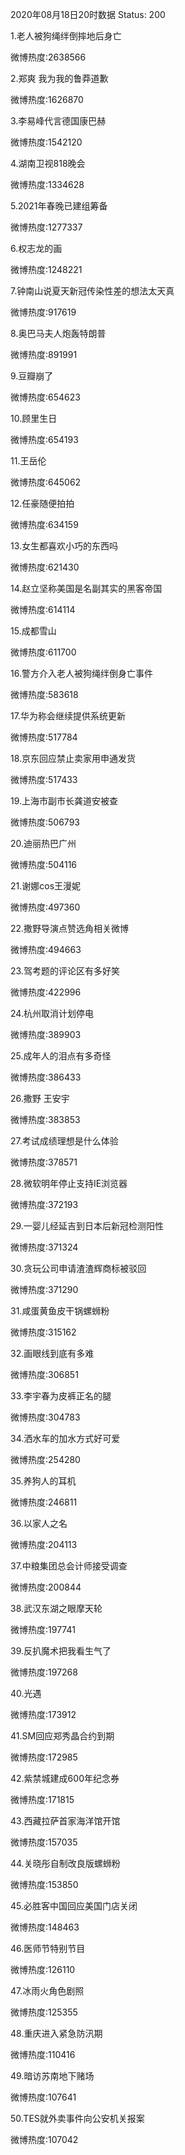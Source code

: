 2020年08月18日20时数据
Status: 200

1.老人被狗绳绊倒摔地后身亡

微博热度:2638566

2.郑爽 我为我的鲁莽道歉

微博热度:1626870

3.李易峰代言德国康巴赫

微博热度:1542120

4.湖南卫视818晚会

微博热度:1334628

5.2021年春晚已建组筹备

微博热度:1277337

6.权志龙的画

微博热度:1248221

7.钟南山说夏天新冠传染性差的想法太天真

微博热度:917619

8.奥巴马夫人炮轰特朗普

微博热度:891991

9.豆瓣崩了

微博热度:654623

10.顾里生日

微博热度:654193

11.王岳伦

微博热度:645062

12.任豪随便拍拍

微博热度:634159

13.女生都喜欢小巧的东西吗

微博热度:621430

14.赵立坚称美国是名副其实的黑客帝国

微博热度:614114

15.成都雪山

微博热度:611700

16.警方介入老人被狗绳绊倒身亡事件

微博热度:583618

17.华为称会继续提供系统更新

微博热度:517784

18.京东回应禁止卖家用申通发货

微博热度:517433

19.上海市副市长龚道安被查

微博热度:506793

20.迪丽热巴广州

微博热度:504116

21.谢娜cos王漫妮

微博热度:497360

22.撒野导演点赞选角相关微博

微博热度:494663

23.驾考题的评论区有多好笑

微博热度:422996

24.杭州取消计划停电

微博热度:389903

25.成年人的泪点有多奇怪

微博热度:386433

26.撒野 王安宇

微博热度:383853

27.考试成绩理想是什么体验

微博热度:378571

28.微软明年停止支持IE浏览器

微博热度:372193

29.一婴儿经延吉到日本后新冠检测阳性

微博热度:371324

30.贪玩公司申请渣渣辉商标被驳回

微博热度:371290

31.咸蛋黄鱼皮干锅螺蛳粉

微博热度:315162

32.画眼线到底有多难

微博热度:306851

33.李宇春为皮裤正名的腿

微博热度:304783

34.洒水车的加水方式好可爱

微博热度:254280

35.养狗人的耳机

微博热度:246811

36.以家人之名

微博热度:204113

37.中粮集团总会计师接受调查

微博热度:200844

38.武汉东湖之眼摩天轮

微博热度:197741

39.反扒魔术把我看生气了

微博热度:197268

40.光遇

微博热度:173912

41.SM回应郑秀晶合约到期

微博热度:172985

42.紫禁城建成600年纪念券

微博热度:171815

43.西藏拉萨首家海洋馆开馆

微博热度:157035

44.关晓彤自制改良版螺蛳粉

微博热度:153850

45.必胜客中国回应美国门店关闭

微博热度:148463

46.医师节特别节目

微博热度:126110

47.冰雨火角色剧照

微博热度:125355

48.重庆进入紧急防汛期

微博热度:110416

49.暗访苏南地下赌场

微博热度:107641

50.TES就外卖事件向公安机关报案

微博热度:107042

